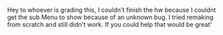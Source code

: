 Hey to whoever is grading this, I couldn't finish the hw because I couldnt get the sub Menu to show because of an unknown bug. I tried remaking from scratch and still didn't work. If you could help that would be great'